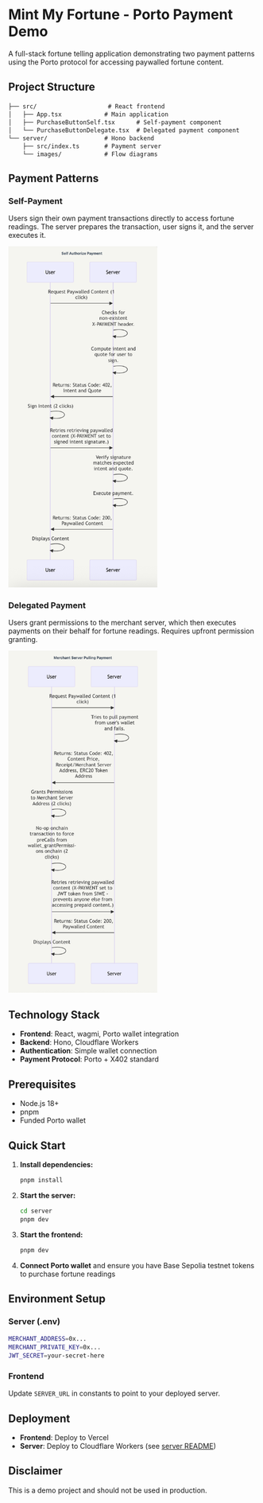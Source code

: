 # Mint My Fortune - Porto Payment Demo

A full-stack fortune telling application demonstrating two payment patterns using the Porto protocol for accessing paywalled fortune content.

## Project Structure

```
├── src/                    # React frontend
│   ├── App.tsx            # Main application
│   ├── PurchaseButtonSelf.tsx      # Self-payment component
│   └── PurchaseButtonDelegate.tsx  # Delegated payment component
└── server/                # Hono backend
    ├── src/index.ts       # Payment server
    └── images/            # Flow diagrams
```

## Payment Patterns

### Self-Payment
Users sign their own payment transactions directly to access fortune readings. The server prepares the transaction, user signs it, and the server executes it.

<img src="server/images/self-payment.png" alt="Self-Payment Flow" width="300">

### Delegated Payment  
Users grant permissions to the merchant server, which then executes payments on their behalf for fortune readings. Requires upfront permission granting.

<img src="server/images/delegated-payment.png" alt="Delegated Payment Flow" width="300">

## Technology Stack

- **Frontend**: React, wagmi, Porto wallet integration
- **Backend**: Hono, Cloudflare Workers
- **Authentication**: Simple wallet connection
- **Payment Protocol**: Porto + X402 standard

## Prerequisites

- Node.js 18+
- pnpm
- Funded Porto wallet

## Quick Start

1. **Install dependencies:**
   ```bash
   pnpm install
   ```

2. **Start the server:**
   ```bash
   cd server
   pnpm dev
   ```

3. **Start the frontend:**
   ```bash
   pnpm dev
   ```

4. **Connect Porto wallet** and ensure you have Base Sepolia testnet tokens to purchase fortune readings

## Environment Setup

### Server (.env)
```bash
MERCHANT_ADDRESS=0x...
MERCHANT_PRIVATE_KEY=0x...
JWT_SECRET=your-secret-here
```

### Frontend 
Update `SERVER_URL` in constants to point to your deployed server.

## Deployment

- **Frontend**: Deploy to Vercel
- **Server**: Deploy to Cloudflare Workers (see [server README](server/README.md))

## Disclaimer

This is a demo project and should not be used in production.
